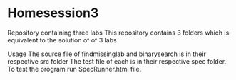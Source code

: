 # Homesession3
Repository containing three labs
This repository contains 3 folders which is equivalent to the solution of of 3 labs

Usage
The source file of findmissinglab and binarysearch is in their respective src folder
The test file of each is in their respective spec folder.
To test the program run SpecRunner.html file. 
